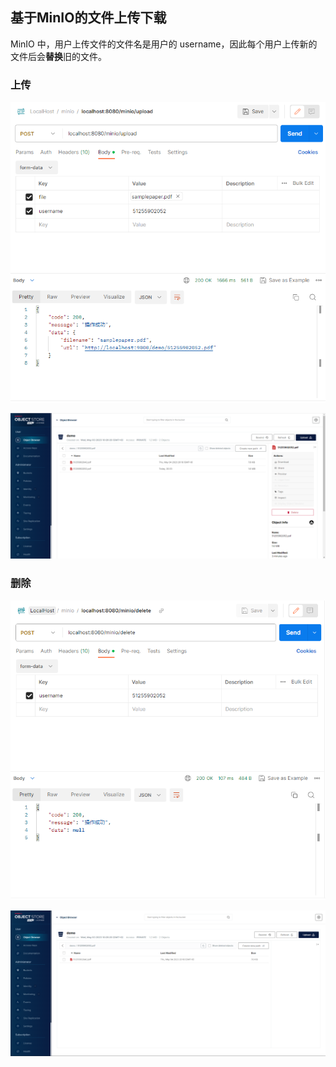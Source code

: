## 基于MinIO的文件上传下载

MinIO 中，用户上传文件的文件名是用户的 username，因此每个用户上传新的文件后会**替换**旧的文件。

### 上传

![](https://raw.githubusercontent.com/CompetitiveLin/ImageHostingService/picgo/imgs/202309122036397.png)

![](https://raw.githubusercontent.com/CompetitiveLin/ImageHostingService/picgo/imgs/202309122038364.png)

### 删除

![](https://raw.githubusercontent.com/CompetitiveLin/ImageHostingService/picgo/imgs/202309122041714.png)

![](https://raw.githubusercontent.com/CompetitiveLin/ImageHostingService/picgo/imgs/202309122041158.png)